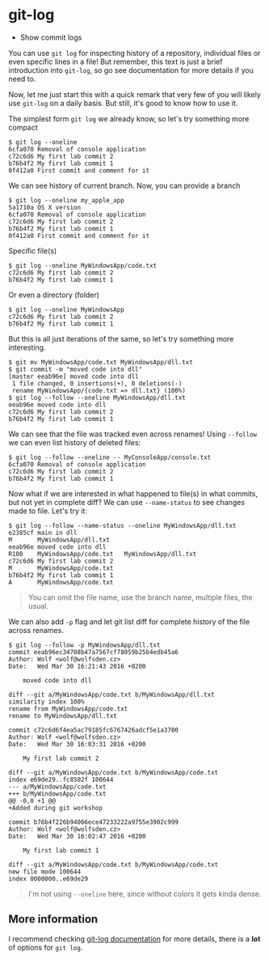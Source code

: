git-log
=======

* Show commit logs

You can use `git log` for inspecting history of a repository, individual files or even specific lines in a file! But remember, this text is just a brief introduction into `git-log`, so go see documentation for more details if you need to.

Now, let me just start this with a quick remark that very few of you will likely use `git-log` on a daily basis. But still, it's good to know how to use it.

The simplest form `git log` we already know, so let's try something more compact

	$ git log --oneline
	6cfa070 Removal of console application
	c72c6d6 My first lab commit 2
	b76b4f2 My first lab commit 1
	0f412a0 First commit and comment for it

We can see history of current branch. Now, you can provide a branch

	$ git log --oneline my_apple_app
	5a1710a OS X version
	6cfa070 Removal of console application
	c72c6d6 My first lab commit 2
	b76b4f2 My first lab commit 1
	0f412a0 First commit and comment for it

Specific file(s)

	$ git log --oneline MyWindowsApp/code.txt
	c72c6d6 My first lab commit 2
	b76b4f2 My first lab commit 1

Or even a directory (folder)

	$ git log --oneline MyWindowsApp
	c72c6d6 My first lab commit 2
	b76b4f2 My first lab commit 1

But this is all just iterations of the same, so let's try something more interesting.

	$ git mv MyWindowsApp/code.txt MyWindowsApp/dll.txt
	$ git commit -m "moved code into dll"
	[master eeab96e] moved code into dll
	 1 file changed, 0 insertions(+), 0 deletions(-)
	 rename MyWindowsApp/{code.txt => dll.txt} (100%)
	$ git log --follow --oneline MyWindowsApp/dll.txt
	eeab96e moved code into dll
	c72c6d6 My first lab commit 2
	b76b4f2 My first lab commit 1

We can see that the file was tracked even across renames! Using `--follow` we can even list history of deleted files:

	$ git log --follow --oneline -- MyConsoleApp/console.txt
	6cfa070 Removal of console application
	c72c6d6 My first lab commit 2
	b76b4f2 My first lab commit 1

Now what if we are interested in what happened to file(s) in what commits, but not yet in complete diff? We can use `--name-status` to see changes made to file. Let's try it:

	$ git log --follow --name-status --oneline MyWindowsApp/dll.txt
	e2385cf main in dll
	M       MyWindowsApp/dll.txt
	eeab96e moved code into dll
	R100    MyWindowsApp/code.txt   MyWindowsApp/dll.txt
	c72c6d6 My first lab commit 2
	M       MyWindowsApp/code.txt
	b76b4f2 My first lab commit 1
	A       MyWindowsApp/code.txt

> You can omit the file name, use the branch name, multiple files, the usual.

We can also add `-p` flag and let git list diff for complete history of the file across renames.

	$ git log --follow -p MyWindowsApp/dll.txt
	commit eeab96ec34708b47a7567cf78059b25b4edb45a6
	Author: Wolf <wolf@wolfsden.cz>
	Date:   Wed Mar 30 16:21:43 2016 +0200

		moved code into dll

	diff --git a/MyWindowsApp/code.txt b/MyWindowsApp/dll.txt
	similarity index 100%
	rename from MyWindowsApp/code.txt
	rename to MyWindowsApp/dll.txt

	commit c72c6d6f4ea5ac79185fc6767426adcf5e1a3700
	Author: Wolf <wolf@wolfsden.cz>
	Date:   Wed Mar 30 16:03:31 2016 +0200

		My first lab commit 2

	diff --git a/MyWindowsApp/code.txt b/MyWindowsApp/code.txt
	index e69de29..fc8502f 100644
	--- a/MyWindowsApp/code.txt
	+++ b/MyWindowsApp/code.txt
	@@ -0,0 +1 @@
	+Added during git workshop

	commit b76b4f226b94066ece47233222a9755e3902c999
	Author: Wolf <wolf@wolfsden.cz>
	Date:   Wed Mar 30 16:02:47 2016 +0200

		My first lab commit 1

	diff --git a/MyWindowsApp/code.txt b/MyWindowsApp/code.txt
	new file mode 100644
	index 0000000..e69de29

> I'm not using `--oneline` here, since without colors it gets kinda dense.

More information
----------------

I recommend checking [git-log documentation](https://git-scm.com/docs/git-log) for more details, there is a **lot** of options for `git log`.
